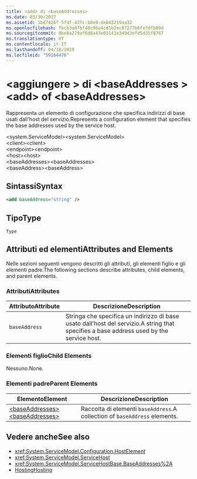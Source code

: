 ```yaml
---
title: <add> di <baseAddresses>
ms.date: 03/30/2017
ms.assetid: 1bd7426f-5f4f-43fc-b8e9-de842219aa32
ms.openlocfilehash: fbcb3a07bf40c96a4cd1b2ec87277b6fefdfb89d
ms.sourcegitcommit: 0be8a279af6d8a43e03141e349d3efd5d35f8767
ms.translationtype: HT
ms.contentlocale: it-IT
ms.lasthandoff: 04/18/2019
ms.locfileid: "59164476"
---
```

# <a name="add-of-baseaddresses"></a><span data-ttu-id="dc865-102">\<aggiungere > di \<baseAddresses ></span><span class="sxs-lookup"><span data-stu-id="dc865-102">\<add> of \<baseAddresses></span></span>
<span data-ttu-id="dc865-103">Rappresenta un elemento di configurazione che specifica indirizzi di base usati dall'host del servizio.</span><span class="sxs-lookup"><span data-stu-id="dc865-103">Represents a configuration element that specifies the base addresses used by the service host.</span></span>  
  
 <span data-ttu-id="dc865-104">\<system.ServiceModel></span><span class="sxs-lookup"><span data-stu-id="dc865-104">\<system.ServiceModel></span></span>  
<span data-ttu-id="dc865-105">\<client></span><span class="sxs-lookup"><span data-stu-id="dc865-105">\<client></span></span>  
<span data-ttu-id="dc865-106">\<endpoint></span><span class="sxs-lookup"><span data-stu-id="dc865-106">\<endpoint></span></span>  
<span data-ttu-id="dc865-107">\<host></span><span class="sxs-lookup"><span data-stu-id="dc865-107">\<host></span></span>  
<span data-ttu-id="dc865-108">\<baseAddresses></span><span class="sxs-lookup"><span data-stu-id="dc865-108">\<baseAddresses></span></span>  
<span data-ttu-id="dc865-109">\<baseAddress></span><span class="sxs-lookup"><span data-stu-id="dc865-109">\<baseAddress></span></span>  
  
## <a name="syntax"></a><span data-ttu-id="dc865-110">Sintassi</span><span class="sxs-lookup"><span data-stu-id="dc865-110">Syntax</span></span>  
  
```xml  
<add baseAddress="string" />
```  
  
## <a name="type"></a><span data-ttu-id="dc865-111">Tipo</span><span class="sxs-lookup"><span data-stu-id="dc865-111">Type</span></span>  
 `Type`  
  
## <a name="attributes-and-elements"></a><span data-ttu-id="dc865-112">Attributi ed elementi</span><span class="sxs-lookup"><span data-stu-id="dc865-112">Attributes and Elements</span></span>  
 <span data-ttu-id="dc865-113">Nelle sezioni seguenti vengono descritti gli attributi, gli elementi figlio e gli elementi padre.</span><span class="sxs-lookup"><span data-stu-id="dc865-113">The following sections describe attributes, child elements, and parent elements.</span></span>  
  
### <a name="attributes"></a><span data-ttu-id="dc865-114">Attributi</span><span class="sxs-lookup"><span data-stu-id="dc865-114">Attributes</span></span>  
  
|<span data-ttu-id="dc865-115">Attributo</span><span class="sxs-lookup"><span data-stu-id="dc865-115">Attribute</span></span>|<span data-ttu-id="dc865-116">Descrizione</span><span class="sxs-lookup"><span data-stu-id="dc865-116">Description</span></span>|  
|---------------|-----------------|  
|`baseAddress`|<span data-ttu-id="dc865-117">Stringa che specifica un indirizzo di base usato dall'host del servizio.</span><span class="sxs-lookup"><span data-stu-id="dc865-117">A string that specifies a base address used by the service host.</span></span>|  
  
### <a name="child-elements"></a><span data-ttu-id="dc865-118">Elementi figlio</span><span class="sxs-lookup"><span data-stu-id="dc865-118">Child Elements</span></span>  
 <span data-ttu-id="dc865-119">Nessuno.</span><span class="sxs-lookup"><span data-stu-id="dc865-119">None.</span></span>  
  
### <a name="parent-elements"></a><span data-ttu-id="dc865-120">Elementi padre</span><span class="sxs-lookup"><span data-stu-id="dc865-120">Parent Elements</span></span>  
  
|<span data-ttu-id="dc865-121">Elemento</span><span class="sxs-lookup"><span data-stu-id="dc865-121">Element</span></span>|<span data-ttu-id="dc865-122">Descrizione</span><span class="sxs-lookup"><span data-stu-id="dc865-122">Description</span></span>|  
|-------------|-----------------|  
|[<span data-ttu-id="dc865-123">\<baseAddresses></span><span class="sxs-lookup"><span data-stu-id="dc865-123">\<baseAddresses></span></span>](../../../../../docs/framework/configure-apps/file-schema/wcf/baseaddresses.md)|<span data-ttu-id="dc865-124">Raccolta di elementi `baseAddress`.</span><span class="sxs-lookup"><span data-stu-id="dc865-124">A collection of `baseAddress` elements.</span></span>|  
  
## <a name="see-also"></a><span data-ttu-id="dc865-125">Vedere anche</span><span class="sxs-lookup"><span data-stu-id="dc865-125">See also</span></span>

- <xref:System.ServiceModel.Configuration.HostElement>
- <xref:System.ServiceModel.ServiceHost>
- <xref:System.ServiceModel.ServiceHostBase.BaseAddresses%2A>
- [<span data-ttu-id="dc865-126">Hosting</span><span class="sxs-lookup"><span data-stu-id="dc865-126">Hosting</span></span>](../../../../../docs/framework/wcf/feature-details/hosting.md)
